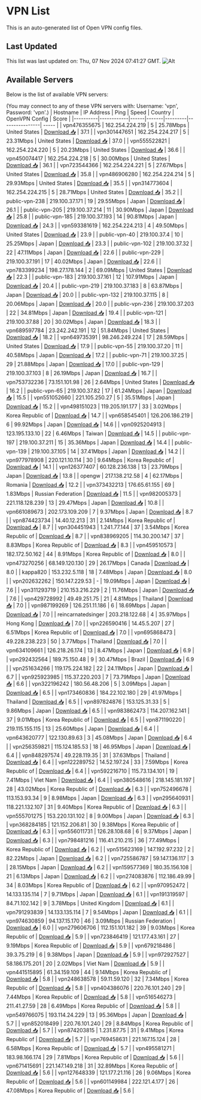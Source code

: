 # VPN List

This is an auto-generated list of Open VPN config files.

## Last Updated

This list was last updated on: Thu, 07 Nov 2024 07:41:27 GMT.
![Alt](https://repobeats.axiom.co/api/embed/186b98318ef1479477931607c1ad7d823f12451f.svg "Repobeats analytics image")

## Available Servers

Below is the list of available VPN servers:

(You may connect to any of these VPN servers with: Username: 'vpn', Password: 'vpn'.)
| Hostname | IP Address | Ping | Speed | Country | OpenVPN Config | Score |
|----------|------------|------|-------|---------|----------------| ----- |
| vpn476355675 | 162.254.224.219 | 5 | 25.78Mbps | United States | [Download 📥](./configs/server_0_US.ovpn) | 37.1 |
| vpn301447651 | 162.254.224.217 | 5 | 23.31Mbps | United States | [Download 📥](./configs/server_1_US.ovpn) | 37.0 |
| vpn555522821 | 162.254.224.220 | 5 | 20.23Mbps | United States | [Download 📥](./configs/server_2_US.ovpn) | 36.6 |
| vpn450074417 | 162.254.224.218 | 5 | 30.00Mbps | United States | [Download 📥](./configs/server_3_US.ovpn) | 36.1 |
| vpn723544366 | 162.254.224.221 | 5 | 27.67Mbps | United States | [Download 📥](./configs/server_4_US.ovpn) | 35.8 |
| vpn486906280 | 162.254.224.214 | 5 | 29.93Mbps | United States | [Download 📥](./configs/server_5_US.ovpn) | 35.5 |
| vpn314773604 | 162.254.224.215 | 5 | 28.71Mbps | United States | [Download 📥](./configs/server_6_US.ovpn) | 35.2 |
| public-vpn-238 | 219.100.37.171 | 19 | 29.55Mbps | Japan | [Download 📥](./configs/server_7_JP.ovpn) | 26.1 |
| public-vpn-205 | 219.100.37.214 | 11 | 30.90Mbps | Japan | [Download 📥](./configs/server_8_JP.ovpn) | 25.8 |
| public-vpn-185 | 219.100.37.193 | 14 | 90.81Mbps | Japan | [Download 📥](./configs/server_9_JP.ovpn) | 24.3 |
| vpn593381619 | 162.254.224.213 | 4 | 49.50Mbps | United States | [Download 📥](./configs/server_10_US.ovpn) | 23.9 |
| public-vpn-40 | 219.100.37.4 | 10 | 25.25Mbps | Japan | [Download 📥](./configs/server_11_JP.ovpn) | 23.3 |
| public-vpn-102 | 219.100.37.32 | 22 | 47.11Mbps | Japan | [Download 📥](./configs/server_12_JP.ovpn) | 22.6 |
| public-vpn-229 | 219.100.37.191 | 17 | 40.02Mbps | Japan | [Download 📥](./configs/server_13_JP.ovpn) | 22.6 |
| vpn783399234 | 198.27.178.144 | 2 | 69.09Mbps | United States | [Download 📥](./configs/server_14_US.ovpn) | 22.3 |
| public-vpn-183 | 219.100.37.161 | 12 | 107.91Mbps | Japan | [Download 📥](./configs/server_15_JP.ovpn) | 20.4 |
| public-vpn-219 | 219.100.37.183 | 8 | 63.87Mbps | Japan | [Download 📥](./configs/server_16_JP.ovpn) | 20.0 |
| public-vpn-132 | 219.100.37.115 | 8 | 20.06Mbps | Japan | [Download 📥](./configs/server_17_JP.ovpn) | 20.0 |
| public-vpn-236 | 219.100.37.203 | 22 | 34.81Mbps | Japan | [Download 📥](./configs/server_18_JP.ovpn) | 19.4 |
| public-vpn-121 | 219.100.37.88 | 20 | 30.02Mbps | Japan | [Download 📥](./configs/server_19_JP.ovpn) | 18.3 |
| vpn689597784 | 23.242.242.191 | 12 | 51.84Mbps | United States | [Download 📥](./configs/server_20_US.ovpn) | 18.2 |
| vpn649735391 | 98.246.249.224 | 17 | 28.59Mbps | United States | [Download 📥](./configs/server_21_US.ovpn) | 17.9 |
| public-vpn-55 | 219.100.37.20 | 11 | 40.58Mbps | Japan | [Download 📥](./configs/server_22_JP.ovpn) | 17.2 |
| public-vpn-71 | 219.100.37.25 | 29 | 21.88Mbps | Japan | [Download 📥](./configs/server_23_JP.ovpn) | 17.0 |
| public-vpn-129 | 219.100.37.103 | 8 | 26.19Mbps | Japan | [Download 📥](./configs/server_24_JP.ovpn) | 16.7 |
| vpn753732236 | 73.151.101.98 | 26 | 2.64Mbps | United States | [Download 📥](./configs/server_25_US.ovpn) | 16.2 |
| public-vpn-65 | 219.100.37.82 | 17 | 61.24Mbps | Japan | [Download 📥](./configs/server_26_JP.ovpn) | 15.5 |
| vpn551052660 | 221.105.250.27 | 5 | 35.51Mbps | Japan | [Download 📥](./configs/server_27_JP.ovpn) | 15.2 |
| vpn498151023 | 119.205.191.177 | 33 | 3.02Mbps | Korea Republic of | [Download 📥](./configs/server_28_KR.ovpn) | 14.7 |
| vpn658545401 | 126.206.186.219 | 6 | 99.92Mbps | Japan | [Download 📥](./configs/server_29_JP.ovpn) | 14.6 |
| vpn0925204913 | 123.195.133.10 | 22 | 6.46Mbps | Taiwan | [Download 📥](./configs/server_30_TW.ovpn) | 14.5 |
| public-vpn-197 | 219.100.37.211 | 15 | 35.36Mbps | Japan | [Download 📥](./configs/server_31_JP.ovpn) | 14.4 |
| public-vpn-139 | 219.100.37.105 | 14 | 37.41Mbps | Japan | [Download 📥](./configs/server_32_JP.ovpn) | 14.2 |
| vpn977978908 | 220.121.10.114 | 30 | 9.64Mbps | Korea Republic of | [Download 📥](./configs/server_33_KR.ovpn) | 14.1 |
| vpn126377407 | 60.128.236.138 | 13 | 23.79Mbps | Japan | [Download 📥](./configs/server_34_JP.ovpn) | 13.8 |
| opengw | 217.138.212.58 | 4 | 62.17Mbps | Romania | [Download 📥](./configs/server_35_RO.ovpn) | 12.2 |
| vpn373432213 | 176.65.61.155 | 69 | 1.83Mbps | Russian Federation | [Download 📥](./configs/server_36_RU.ovpn) | 11.5 |
| vpn982005373 | 221.118.128.239 | 13 | 29.47Mbps | Japan | [Download 📥](./configs/server_37_JP.ovpn) | 10.8 |
| vpn661089673 | 202.173.109.209 | 7 | 9.37Mbps | Japan | [Download 📥](./configs/server_38_JP.ovpn) | 8.7 |
| vpn874423734 | 14.40.12.213 | 31 | 2.14Mbps | Korea Republic of | [Download 📥](./configs/server_39_KR.ovpn) | 8.7 |
| vpn304451943 | 1.241.77.144 | 37 | 3.54Mbps | Korea Republic of | [Download 📥](./configs/server_40_KR.ovpn) | 8.7 |
| vpn838969205 | 114.30.200.147 | 37 | 8.83Mbps | Korea Republic of | [Download 📥](./configs/server_41_KR.ovpn) | 8.3 |
| vpn459510573 | 182.172.50.162 | 44 | 8.91Mbps | Korea Republic of | [Download 📥](./configs/server_42_KR.ovpn) | 8.0 |
| vpn473270256 | 68.149.120.130 | 29 | 26.17Mbps | Canada | [Download 📥](./configs/server_43_CA.ovpn) | 8.0 |
| kappa820 | 153.232.5.118 | 18 | 7.48Mbps | Japan | [Download 📥](./configs/server_44_JP.ovpn) | 8.0 |
| vpn202632262 | 150.147.229.53 | - | 19.09Mbps | Japan | [Download 📥](./configs/server_45_JP.ovpn) | 7.6 |
| vpn311293719 | 210.153.216.229 | 2 | 11.76Mbps | Japan | [Download 📥](./configs/server_46_JP.ovpn) | 7.6 |
| vpn429728992 | 49.49.251.75 | 21 | 4.81Mbps | Thailand | [Download 📥](./configs/server_47_TH.ovpn) | 7.0 |
| vpn987199269 | 126.251.11.186 | 6 | 18.69Mbps | Japan | [Download 📥](./configs/server_48_JP.ovpn) | 7.0 |
| reincarnatedsinger | 203.218.122.68 | 4 | 35.97Mbps | Hong Kong | [Download 📥](./configs/server_49_HK.ovpn) | 7.0 |
| vpn226590416 | 14.45.5.207 | 27 | 6.51Mbps | Korea Republic of | [Download 📥](./configs/server_50_KR.ovpn) | 7.0 |
| vpn695868473 | 49.228.238.223 | 50 | 3.77Mbps | Thailand | [Download 📥](./configs/server_51_TH.ovpn) | 7.0 |
| vpn634109661 | 126.218.26.174 | 13 | 8.47Mbps | Japan | [Download 📥](./configs/server_52_JP.ovpn) | 6.9 |
| vpn292432564 | 189.75.150.48 | 9 | 30.47Mbps | Brazil | [Download 📥](./configs/server_53_BR.ovpn) | 6.9 |
| vpn251634266 | 119.175.224.182 | 22 | 24.11Mbps | Japan | [Download 📥](./configs/server_54_JP.ovpn) | 6.7 |
| vpn925923985 | 115.37.220.203 | 7 | 73.79Mbps | Japan | [Download 📥](./configs/server_55_JP.ovpn) | 6.6 |
| vpn322196242 | 180.56.48.206 | 5 | 3.09Mbps | Japan | [Download 📥](./configs/server_56_JP.ovpn) | 6.5 |
| vpn173460836 | 184.22.102.180 | 29 | 41.97Mbps | Thailand | [Download 📥](./configs/server_57_TH.ovpn) | 6.5 |
| vpn897824876 | 153.125.31.33 | 5 | 9.86Mbps | Japan | [Download 📥](./configs/server_58_JP.ovpn) | 6.5 |
| vpn983862473 | 114.207.162.141 | 37 | 9.01Mbps | Korea Republic of | [Download 📥](./configs/server_59_KR.ovpn) | 6.5 |
| vpn871190220 | 219.115.155.115 | 13 | 25.60Mbps | Japan | [Download 📥](./configs/server_60_JP.ovpn) | 6.4 |
| vpn643620777 | 122.130.89.63 | 3 | 45.08Mbps | Japan | [Download 📥](./configs/server_61_JP.ovpn) | 6.4 |
| vpn256359821 | 115.124.185.53 | 18 | 46.95Mbps | Japan | [Download 📥](./configs/server_62_JP.ovpn) | 6.4 |
| vpn848297574 | 49.228.119.35 | 31 | 37.63Mbps | Thailand | [Download 📥](./configs/server_63_TH.ovpn) | 6.4 |
| vpn122289752 | 14.52.197.24 | 33 | 7.59Mbps | Korea Republic of | [Download 📥](./configs/server_64_KR.ovpn) | 6.4 |
| vpn592216710 | 115.73.134.101 | 19 | 7.41Mbps | Viet Nam | [Download 📥](./configs/server_65_VN.ovpn) | 6.4 |
| vpn380548616 | 218.145.181.197 | 28 | 43.02Mbps | Korea Republic of | [Download 📥](./configs/server_66_KR.ovpn) | 6.3 |
| vpn752496678 | 113.153.93.34 | 9 | 8.98Mbps | Japan | [Download 📥](./configs/server_67_JP.ovpn) | 6.3 |
| vpn295640931 | 118.221.132.107 | 31 | 9.40Mbps | Korea Republic of | [Download 📥](./configs/server_68_KR.ovpn) | 6.3 |
| vpn555701275 | 153.220.131.102 | 8 | 9.00Mbps | Japan | [Download 📥](./configs/server_69_JP.ovpn) | 6.3 |
| vpn368284185 | 121.152.206.81 | 30 | 9.38Mbps | Korea Republic of | [Download 📥](./configs/server_70_KR.ovpn) | 6.3 |
| vpn556011731 | 126.28.108.68 | 6 | 9.37Mbps | Japan | [Download 📥](./configs/server_71_JP.ovpn) | 6.3 |
| vpn798481216 | 116.41.210.215 | 36 | 77.49Mbps | Korea Republic of | [Download 📥](./configs/server_72_KR.ovpn) | 6.2 |
| vpn515623169 | 147.192.97.232 | 2 | 82.22Mbps | Japan | [Download 📥](./configs/server_73_JP.ovpn) | 6.2 |
| vpn725586787 | 59.147.136.117 | 3 | 28.15Mbps | Japan | [Download 📥](./configs/server_74_JP.ovpn) | 6.2 |
| vpn159577369 | 180.35.156.108 | 21 | 6.13Mbps | Japan | [Download 📥](./configs/server_75_JP.ovpn) | 6.2 |
| vpn274083876 | 112.186.49.99 | 34 | 8.03Mbps | Korea Republic of | [Download 📥](./configs/server_76_KR.ovpn) | 6.2 |
| vpn970952472 | 14.133.135.114 | 7 | 9.71Mbps | Japan | [Download 📥](./configs/server_77_JP.ovpn) | 6.1 |
| vpn191319597 | 84.71.102.142 | 9 | 3.78Mbps | United Kingdom | [Download 📥](./configs/server_78_GB.ovpn) | 6.1 |
| vpn791293839 | 14.133.135.114 | 7 | 9.54Mbps | Japan | [Download 📥](./configs/server_79_JP.ovpn) | 6.1 |
| vpn974630859 | 94.137.15.170 | 46 | 3.09Mbps | Russian Federation | [Download 📥](./configs/server_80_RU.ovpn) | 6.0 |
| vpn279606706 | 112.151.101.182 | 39 | 9.03Mbps | Korea Republic of | [Download 📥](./configs/server_81_KR.ovpn) | 5.9 |
| vpn723846419 | 121.177.43.161 | 27 | 9.19Mbps | Korea Republic of | [Download 📥](./configs/server_82_KR.ovpn) | 5.9 |
| vpn679218486 | 39.3.75.219 | 6 | 9.38Mbps | Japan | [Download 📥](./configs/server_83_JP.ovpn) | 5.9 |
| vpn972927527 | 58.186.175.201 | 20 | 2.02Mbps | Viet Nam | [Download 📥](./configs/server_84_VN.ovpn) | 5.9 |
| vpn441515895 | 61.34.159.109 | 44 | 9.14Mbps | Korea Republic of | [Download 📥](./configs/server_85_KR.ovpn) | 5.8 |
| vpn248638578 | 59.11.59.120 | 32 | 7.34Mbps | Korea Republic of | [Download 📥](./configs/server_86_KR.ovpn) | 5.8 |
| vpn404386076 | 220.76.101.240 | 29 | 7.44Mbps | Korea Republic of | [Download 📥](./configs/server_87_KR.ovpn) | 5.8 |
| vpn516546273 | 211.41.27.59 | 28 | 6.49Mbps | Korea Republic of | [Download 📥](./configs/server_88_KR.ovpn) | 5.8 |
| vpn549766075 | 193.114.24.229 | 13 | 95.36Mbps | Japan | [Download 📥](./configs/server_89_JP.ovpn) | 5.7 |
| vpn852018499 | 220.76.101.240 | 29 | 8.84Mbps | Korea Republic of | [Download 📥](./configs/server_90_KR.ovpn) | 5.7 |
| vpn874203815 | 1.231.87.75 | 31 | 9.41Mbps | Korea Republic of | [Download 📥](./configs/server_91_KR.ovpn) | 5.7 |
| vpn769458631 | 221.167.15.124 | 28 | 6.58Mbps | Korea Republic of | [Download 📥](./configs/server_92_KR.ovpn) | 5.7 |
| vpn495581271 | 183.98.166.174 | 29 | 7.81Mbps | Korea Republic of | [Download 📥](./configs/server_93_KR.ovpn) | 5.6 |
| vpn671415691 | 221.147.149.218 | 31 | 32.89Mbps | Korea Republic of | [Download 📥](./configs/server_94_KR.ovpn) | 5.6 |
| vpn127648339 | 121.177.21.116 | 26 | 9.06Mbps | Korea Republic of | [Download 📥](./configs/server_95_KR.ovpn) | 5.6 |
| vpn601149984 | 222.121.4.177 | 26 | 47.08Mbps | Korea Republic of | [Download 📥](./configs/server_96_KR.ovpn) | 5.6 |

